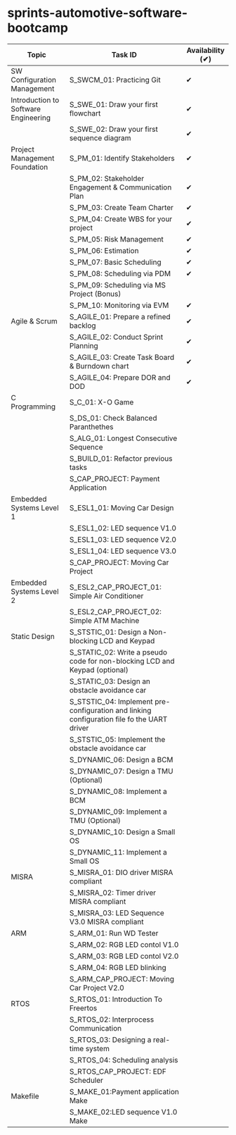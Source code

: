 # sprints-automotive-software-bootcamp
| Topic                                | Task ID                                                                                    | Availability (✔) |
|--------------------------------------|--------------------------------------------------------------------------------------------|------------------|
| SW Configuration Management          | S_SWCM_01: Practicing Git                                                                  |        ✔         |
| Introduction to Software Engineering | S_SWE_01: Draw your first flowchart                                                        |        ✔         |
|                                      | S_SWE_02: Draw your first sequence diagram                                                 |        ✔         |
| Project Management Foundation        | S_PM_01: Identify Stakeholders                                                             |        ✔         |
|                                      | S_PM_02: Stakeholder Engagement & Communication Plan                                       |        ✔         |
|                                      | S_PM_03: Create Team Charter                                                               |        ✔         |
|                                      | S_PM_04: Create WBS for your project                                                       |        ✔         |
|                                      | S_PM_05: Risk Management                                                                   |        ✔         |
|                                      | S_PM_06: Estimation                                                                        |        ✔         |
|                                      | S_PM_07: Basic Scheduling                                                                  |        ✔         |
|                                      | S_PM_08: Scheduling via PDM                                                                |        ✔         |
|                                      | S_PM_09: Scheduling via MS Project (Bonus)                                                 |                  |
|                                      | S_PM_10: Monitoring via EVM                                                                |        ✔         |
| Agile & Scrum                        | S_AGILE_01: Prepare a refined backlog                                                      |        ✔         |
|                                      | S_AGILE_02: Conduct Sprint Planning                                                        |        ✔         |
|                                      | S_AGILE_03: Create Task Board & Burndown chart                                             |        ✔         |
|                                      | S_AGILE_04: Prepare DOR and DOD                                                            |        ✔         |
| C Programming                        | S_C_01: X-O Game                                                                           |                  |
|                                      | S_DS_01: Check Balanced Paranthethes                                                       |                  |
|                                      | S_ALG_01: Longest Consecutive Sequence                                                     |                  |
|                                      | S_BUILD_01: Refactor previous tasks                                                        |                  |
|                                      | S_CAP_PROJECT: Payment Application                                                         |                  |
| Embedded Systems Level 1             | S_ESL1_01: Moving Car Design                                                               |                  |
|                                      | S_ESL1_02: LED sequence V1.0                                                               |                  |
|                                      | S_ESL1_03: LED sequence V2.0                                                               |                  |
|                                      | S_ESL1_04: LED sequence V3.0                                                               |                  |
|                                      | S_CAP_PROJECT: Moving Car Project                                                          |                  |
| Embedded Systems Level 2             | S_ESL2_CAP_PROJECT_01: Simple Air Conditioner                                              |                  |
|                                      | S_ESL2_CAP_PROJECT_02: Simple ATM Machine                                                  |                  |
| Static Design                        | S_STSTIC_01: Design a Non-blocking LCD and Keypad                                          |                  |
|                                      | S_STATIC_02: Write a pseudo code for non-blocking LCD and Keypad (optional)                |                  |
|                                      | S_STATIC_03: Design an obstacle avoidance car                                              |                  |
|                                      | S_STSTIC_04: Implement pre-configuration and linking configuration file fo the UART driver |                  |
|                                      | S_STSTIC_05: Implement the obstacle avoidance car                                          |                  |
|                                      | S_DYNAMIC_06: Design a BCM                                                                 |                  |
|                                      | S_DYNAMIC_07: Design a TMU (Optional)                                                      |                  |
|                                      | S_DYNAMIC_08: Implement a BCM                                                              |                  |
|                                      | S_DYNAMIC_09: Implement a TMU (Optional)                                                   |                  |
|                                      | S_DYNAMIC_10: Design a Small OS                                                            |                  |
|                                      | S_DYNAMIC_11: Implement a Small OS                                                         |                  |
| MISRA                                | S_MISRA_01: DIO driver MISRA compliant                                                     |                  |
|                                      | S_MISRA_02: Timer driver MISRA compliant                                                   |                  |
|                                      | S_MISRA_03: LED Sequence V3.0 MISRA compliant                                              |                  |
| ARM                                  | S_ARM_01: Run WD Tester                                                                    |                  |
|                                      | S_ARM_02: RGB LED contol V1.0                                                              |                  |
|                                      | S_ARM_03: RGB LED contol V2.0                                                              |                  |
|                                      | S_ARM_04: RGB LED blinking                                                                 |                  |
|                                      | S_ARM_CAP_PROJECT: Moving Car Project V2.0                                                 |                  |
| RTOS                                 | S_RTOS_01: Introduction To Freertos                                                        |                  |
|                                      | S_RTOS_02: Interprocess Communication                                                      |                  |
|                                      | S_RTOS_03: Designing a real-time system                                                    |                  |
|                                      | S_RTOS_04: Scheduling analysis                                                             |                  |
|                                      | S_RTOS_CAP_PROJECT: EDF Scheduler                                                          |                  |
| Makefile                             | S_MAKE_01:Payment application Make                                                         |                  |
|                                      | S_MAKE_02:LED sequence V1.0 Make                                                           |                  |
